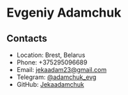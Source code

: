 # Evgeniy Adamchuk
## Contacts
* Location: Brest, Belarus
* Phone: +375295096689
* Email: [jekaadam23@gmail.com](jekaadam23@gmail.com)
* Telegram: [@adamchuk_evg](https://t.me/adamchuk_evg)
* GitHub: [Jekaadamchuk](github.com/Jekaadamchuk)
